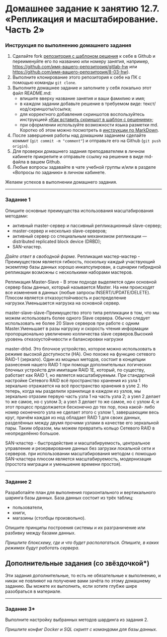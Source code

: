 # Домашнее задание к занятию 12.7. «Репликация и масштабирование. Часть 2»

### Инструкция по выполнению домашнего задания

1. Сделайте fork [репозитория c шаблоном решения](https://github.com/netology-code/sys-pattern-homework) к себе в Github и переименуйте его по названию или номеру занятия, например, https://github.com/имя-вашего-репозитория/gitlab-hw или https://github.com/имя-вашего-репозитория/8-03-hw).
2. Выполните клонирование этого репозитория к себе на ПК с помощью команды `git clone`.
3. Выполните домашнее задание и заполните у себя локально этот файл README.md:
   - впишите вверху название занятия и ваши фамилию и имя;
   - в каждом задании добавьте решение в требуемом виде: текст/код/скриншоты/ссылка;
   - для корректного добавления скриншотов воспользуйтесь инструкцией [«Как вставить скриншот в шаблон с решением»](https://github.com/netology-code/sys-pattern-homework/blob/main/screen-instruction.md);
   - при оформлении используйте возможности языка разметки md. Коротко об этом можно посмотреть в [инструкции по MarkDown](https://github.com/netology-code/sys-pattern-homework/blob/main/md-instruction.md).
4. После завершения работы над домашним заданием сделайте коммит (`git commit -m "comment"`) и отправьте его на Github (`git push origin`).
5. Для проверки домашнего задания преподавателем в личном кабинете прикрепите и отправьте ссылку на решение в виде md-файла в вашем Github.
6. Любые вопросы задавайте в чате учебной группы и/или в разделе «Вопросы по заданию» в личном кабинете.

Желаем успехов в выполнении домашнего задания.

---

### Задание 1

Опишите основные преимущества использования масштабирования методами:

- активный master-сервер и пассивный репликационный slave-сервер; 
- master-сервер и несколько slave-серверов;
- активный сервер со специальным механизмом репликации — distributed replicated block device (DRBD);
- SAN-кластер.

*Дайте ответ в свободной форме.*
Репликация мастер-мастер - Преимуществом является гибкость, поскольку каждый участвующий экземпляр базы данных хорошо инкапсулирован, а сценарии гибридной репликации возможны с несколькими наборами мастеров.

Репликация Master-Slave - В этом подходе выделяется один основной сервер базы данных, который называется Master. На нем происходят все изменения в данных (любые запросы INSERT/UPDATE/DELETE). Плюсом является отказоустойчивость и распределение нагрузки.Уменьшается нагрузка на основной сервер.

master-slave-slave-Преимущество этого типа репликации в том, что мы можем использовать более одного Slave сервера. Обычно следует использовать не более 20 Slave серверов при работе с одним Master.Уменьшает в разы нагрузку и скорость чтения информации пропорционально увеличению колличества slave серверов.Высокий уровень отказоустойчивости и балансировки нагрузки

master-drbd. Это блочное устройство, которое можно использовать в режиме высокой доступности (HA). Оно похоже на функцию сетевого RAID-1 (зеркало). Один из мощных методов, состоит в концепции разнесения нашего RAID 1 при помощи дополнительных логических блочных устройств для имитации RAID 1E, который, по существу, работает как RAID 1, но является масштабируемым. При стандартной настройке Сетевого RAID всё пространство хранения из узла 1 зеркально отражается на всё пространство хранения в узле 2. Но теперь, когда мы разделили хранилище в каждом из узлов, мы зеркально отразим первую часть узла 1 на часть узла 2; а узел 2 делает то же самое, но с узлом 3; а узел 3 делает то же самое, но с узлом 4; и этот процесс продолжается бесконечно до тех пор, пока какой- либо номер оконечного узла не сделает этого с узлом 1, завершающим весь круг, причём каждая из нод обладает RAID 1 для своих данных, разделённых между двумя прочими узлами в качестве его зеркальной пары. Таким образом, мы можем превратить кольцо Сетевого RAID в неопределённо большое.

SAN-кластер - быстродействие и масштабируемость, центральное управление и резервирование данных без загрузки локальной сети и серверов.
при использовании масштабирования методом с помощью SAN-кластера плюсом является масштабируемость, модернизация (простота миграции и уменьшение времени простоя).

---

### Задание 2


Разработайте план для выполнения горизонтального и вертикального шаринга базы данных. База данных состоит из трёх таблиц: 

- пользователи, 
- книги, 
- магазины (столбцы произвольно). 

Опишите принципы построения системы и их разграничение или разбивку между базами данных.

*Пришлите блоксхему, где и что будет располагаться. Опишите, в каких режимах будут работать сервера.* 

## Дополнительные задания (со звёздочкой*)
Эти задания дополнительные, то есть не обязательные к выполнению, и никак не повлияют на получение вами зачёта по этому домашнему заданию. Вы можете их выполнить, если хотите глубже шире разобраться в материале.

---
### Задание 3*

Выполните настройку выбранных методов шардинга из задания 2.

*Пришлите конфиг Docker и SQL скрипт с командами для базы данных*.
